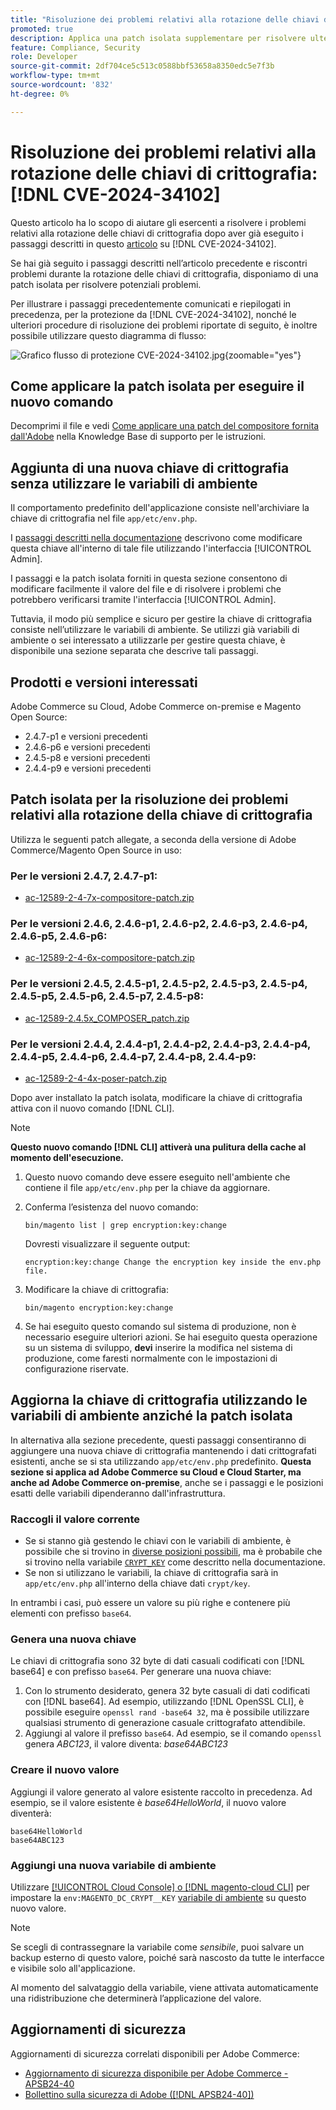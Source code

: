 ```yaml
---
title: "Risoluzione dei problemi relativi alla rotazione delle chiavi di crittografia: [!DNL CVE-2024-34102]"
promoted: true
description: Applica una patch isolata supplementare per risolvere ulteriori problemi relativi all'aggiornamento delle chiavi di crittografia da  [!DNL CVE-2024-34102] per Adobe Commerce 2.4.4-p8, 2.4.5-p7, 2.4.6-p5, 2.4.7 e versioni precedenti.
feature: Compliance, Security
role: Developer
source-git-commit: 2df704ce5c513c0588bbf53658a8350edc5e7f3b
workflow-type: tm+mt
source-wordcount: '832'
ht-degree: 0%

---
```


# Risoluzione dei problemi relativi alla rotazione delle chiavi di crittografia: [!DNL CVE-2024-34102]

Questo articolo ha lo scopo di aiutare gli esercenti a risolvere i problemi relativi alla rotazione delle chiavi di crittografia dopo aver già eseguito i passaggi descritti in questo [articolo](https://experienceleague.adobe.com/en/docs/commerce-knowledge-base/kb/troubleshooting/known-issues-patches-attached/security-update-available-for-adobe-commerce-apsb24-40-revised-to-include-isolated-patch-for-cve-2024-34102) su [!DNL CVE-2024-34102].

Se hai già seguito i passaggi descritti nell’articolo precedente e riscontri problemi durante la rotazione delle chiavi di crittografia, disponiamo di una patch isolata per risolvere potenziali problemi.

Per illustrare i passaggi precedentemente comunicati e riepilogati in precedenza, per la protezione da [!DNL CVE-2024-34102], nonché le ulteriori procedure di risoluzione dei problemi riportate di seguito, è inoltre possibile utilizzare questo diagramma di flusso:


![Grafico flusso di protezione CVE-2024-34102.jpg](assets/cve-2024-34102-protection-flow-chart.jpg){zoomable="yes"}


## Come applicare la patch isolata per eseguire il nuovo comando

Decomprimi il file e vedi [Come applicare una patch del compositore fornita dall&#39;Adobe](https://experienceleague.adobe.com/docs/commerce-knowledge-base/kb/how-to/how-to-apply-a-composer-patch-provided-by-magento.html) nella Knowledge Base di supporto per le istruzioni.

## Aggiunta di una nuova chiave di crittografia senza utilizzare le variabili di ambiente

Il comportamento predefinito dell&#39;applicazione consiste nell&#39;archiviare la chiave di crittografia nel file `app/etc/env.php`.

I [passaggi descritti nella documentazione](https://experienceleague.adobe.com/en/docs/commerce-admin/systems/security/encryption-key) descrivono come modificare questa chiave all&#39;interno di tale file utilizzando l&#39;interfaccia [!UICONTROL Admin].

I passaggi e la patch isolata forniti in questa sezione consentono di modificare facilmente il valore del file e di risolvere i problemi che potrebbero verificarsi tramite l&#39;interfaccia [!UICONTROL Admin].

Tuttavia, il modo più semplice e sicuro per gestire la chiave di crittografia consiste nell’utilizzare le variabili di ambiente. Se utilizzi già variabili di ambiente o sei interessato a utilizzarle per gestire questa chiave, è disponibile una sezione separata che descrive tali passaggi.

## Prodotti e versioni interessati

Adobe Commerce su Cloud, Adobe Commerce on-premise e Magento Open Source:

* 2.4.7-p1 e versioni precedenti
* 2.4.6-p6 e versioni precedenti
* 2.4.5-p8 e versioni precedenti
* 2.4.4-p9 e versioni precedenti

## Patch isolata per la risoluzione dei problemi relativi alla rotazione della chiave di crittografia

Utilizza le seguenti patch allegate, a seconda della versione di Adobe Commerce/Magento Open Source in uso:

### Per le versioni 2.4.7, 2.4.7-p1:

* [ac-12589-2-4-7x-compositore-patch.zip](https://cdn.experienceleague.adobe.com/commerce-kb-assets/ac-12589-2-4-7x-composer-patch.zip)

<!--
* [ac-12589-2-4-7x-composer-patch.zip](assets/ac-12589-2-4-7x-composer-patch.zip)
-->

### Per le versioni 2.4.6, 2.4.6-p1, 2.4.6-p2, 2.4.6-p3, 2.4.6-p4, 2.4.6-p5, 2.4.6-p6:

* [ac-12589-2-4-6x-compositore-patch.zip](https://cdn.experienceleague.adobe.com/commerce-kb-assets/ac-12589-2-4-6x-composer-patch.zip)

<!--
* [ac-12589-2-4-6x-composer-patch.zip](assets/ac-12589-2-4-6x-composer-patch.zip)
-->

### Per le versioni 2.4.5, 2.4.5-p1, 2.4.5-p2, 2.4.5-p3, 2.4.5-p4, 2.4.5-p5, 2.4.5-p6, 2.4.5-p7, 2.4.5-p8:

* [ac-12589-2.4.5x_COMPOSER_patch.zip](https://cdn.experienceleague.adobe.com/commerce-kb-assets/ac-12589-2-4-5x-composer-patch.zip)

<!--
* [ac-12589-2.4.5x_COMPOSER_patch.zip](assets/ac-12589-2-4-5x-composer-patch.zip)
-->

### Per le versioni 2.4.4, 2.4.4-p1, 2.4.4-p2, 2.4.4-p3, 2.4.4-p4, 2.4.4-p5, 2.4.4-p6, 2.4.4-p7, 2.4.4-p8, 2.4.4-p9:

* [ac-12589-2-4-4x-poser-patch.zip](https://cdn.experienceleague.adobe.com/commerce-kb-assets/ac-12589-2-4-4x-composer-patch.zip)

<!--
* [ac-12589-2-4-4x-composer-patch.zip](assets/ac-12589-2-4-4x-composer-patch.zip)
-->


Dopo aver installato la patch isolata, modificare la chiave di crittografia attiva con il nuovo comando [!DNL CLI].

>[!NOTE]
>
>**Questo nuovo comando [!DNL CLI] attiverà una pulitura della cache al momento dell&#39;esecuzione.**

1. Questo nuovo comando deve essere eseguito nell&#39;ambiente che contiene il file `app/etc/env.php` per la chiave da aggiornare.
1. Conferma l’esistenza del nuovo comando:

   ```
   bin/magento list | grep encryption:key:change
   ```

   Dovresti visualizzare il seguente output:

   ```
   encryption:key:change Change the encryption key inside the env.php file.
   ```

1. Modificare la chiave di crittografia:

   ```
   bin/magento encryption:key:change
   ```

1. Se hai eseguito questo comando sul sistema di produzione, non è necessario eseguire ulteriori azioni.
Se hai eseguito questa operazione su un sistema di sviluppo, **devi** inserire la modifica nel sistema di produzione, come faresti normalmente con le impostazioni di configurazione riservate.

## Aggiorna la chiave di crittografia utilizzando le variabili di ambiente anziché la patch isolata

In alternativa alla sezione precedente, questi passaggi consentiranno di aggiungere una nuova chiave di crittografia mantenendo i dati crittografati esistenti, anche se si sta utilizzando `app/etc/env.php` predefinito.
**Questa sezione si applica ad Adobe Commerce su Cloud e Cloud Starter, ma anche ad Adobe Commerce on-premise**, anche se i passaggi e le posizioni esatti delle variabili dipenderanno dall&#39;infrastruttura.

### Raccogli il valore corrente

* Se si stanno già gestendo le chiavi con le variabili di ambiente, è possibile che si trovino in [diverse posizioni possibili](https://experienceleague.adobe.com/en/docs/commerce-cloud-service/user-guide/configure/env/stage/variables-intro), ma è probabile che si trovino nella variabile [`CRYPT_KEY`](https://experienceleague.adobe.com/en/docs/commerce-cloud-service/user-guide/configure/env/stage/variables-deploy#crypt_key) come descritto nella documentazione.
* Se non si utilizzano le variabili, la chiave di crittografia sarà in `app/etc/env.php` all&#39;interno della chiave dati `crypt/key`.

In entrambi i casi, può essere un valore su più righe e contenere più elementi con prefisso `base64`.

### Genera una nuova chiave

Le chiavi di crittografia sono 32 byte di dati casuali codificati con [!DNL base64] e con prefisso `base64`.
Per generare una nuova chiave:

1. Con lo strumento desiderato, genera 32 byte casuali di dati codificati con [!DNL base64]. Ad esempio, utilizzando [!DNL OpenSSL CLI], è possibile eseguire `openssl rand -base64 32`, ma è possibile utilizzare qualsiasi strumento di generazione casuale crittografato attendibile.
1. Aggiungi al valore il prefisso `base64`. Ad esempio, se il comando `openssl` genera *ABC123*, il valore diventa: *base64ABC123*

### Creare il nuovo valore

Aggiungi il valore generato al valore esistente raccolto in precedenza. Ad esempio, se il valore esistente è *base64HelloWorld*, il nuovo valore diventerà:<br>

```
base64HelloWorld
base64ABC123
```

### Aggiungi una nuova variabile di ambiente

Utilizzare [[!UICONTROL Cloud Console] o  [!DNL magento-cloud CLI]](https://experienceleague.adobe.com/en/docs/commerce-cloud-service/user-guide/configure/env/variable-levels) per impostare la `env:MAGENTO_DC_CRYPT__KEY` [variabile di ambiente](https://experienceleague.adobe.com/en/docs/commerce-cloud-service/user-guide/configure/env/stage/variables-cloud) su questo nuovo valore.

>[!NOTE]
>
>Se scegli di contrassegnare la variabile come *sensibile*, puoi salvare un backup esterno di questo valore, poiché sarà nascosto da tutte le interfacce e visibile solo all&#39;applicazione.

Al momento del salvataggio della variabile, viene attivata automaticamente una ridistribuzione che determinerà l’applicazione del valore.

## Aggiornamenti di sicurezza

Aggiornamenti di sicurezza correlati disponibili per Adobe Commerce:

* [Aggiornamento di sicurezza disponibile per Adobe Commerce - APSB24-40](https://experienceleague.adobe.com/en/docs/commerce-knowledge-base/kb/troubleshooting/known-issues-patches-attached/security-update-available-for-adobe-commerce-apsb24-40-revised-to-include-isolated-patch-for-cve-2024-34102)
* [Bollettino sulla sicurezza di Adobe ([!DNL APSB24-40])](https://helpx.adobe.com/security/products/magento/apsb24-40.html)
